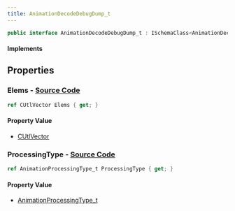 ```yaml
---
title: AnimationDecodeDebugDump_t
---
```


```csharp
public interface AnimationDecodeDebugDump_t : ISchemaClass<AnimationDecodeDebugDump_t>, ISchemaField, ISchemaClass, INativeHandle
```

#### Implements

## Properties

### **Elems** - [Source Code](https://github.com/swiftly-solution/swiftlys2/blob/main/managed/src/SwiftlyS2.Generated/Schemas/Interfaces/AnimationDecodeDebugDump_t.cs#L19)

```csharp
ref CUtlVector Elems { get; }
```

#### Property Value

- [CUtlVector](/docs/api/)

### **ProcessingType** - [Source Code](https://github.com/swiftly-solution/swiftlys2/blob/main/managed/src/SwiftlyS2.Generated/Schemas/Interfaces/AnimationDecodeDebugDump_t.cs#L16)

```csharp
ref AnimationProcessingType_t ProcessingType { get; }
```

#### Property Value

- [AnimationProcessingType_t](/docs/api/shared/schemadefinitions/animationprocessingtype_t)

